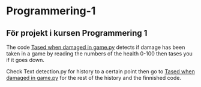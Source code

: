 # Programmering-1
## För projekt i kursen Programmering 1

The code [Tased when damaged in game.py](https://github.com/samuelcool5/Programmering-1/blob/main/Tased%20when%20damaged%20in%20game.py) detects if damage has been taken in a game by reading the numbers of the health 0-100 then tases you if it goes down.

Check Text detection.py for history to a certain point then go to [Tased when damaged in game.py](https://github.com/samuelcool5/Programmering-1/blob/main/Tased%20when%20damaged%20in%20game.py) for the rest of the history and the finnished code.
